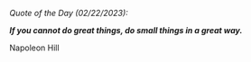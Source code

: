 *Quote of the Day (02/22/2023):*

_**If you cannot do great things, do small things in a great way.**_

Napoleon Hill